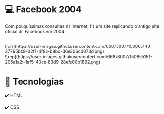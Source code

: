 # 💻 Facebook 2004

Com pouquíssimas consultas na internet, fiz um site replicando o antigo site oficial do Facebook em 2004.

<br>
![ori](https://user-images.githubusercontent.com/66878007/150865143-37795b09-32f1-4f86-b8bd-36e306cd073d.png)
<br>
![rep](https://user-images.githubusercontent.com/66878007/150865151-205a1a2f-1af5-40ce-83d9-28efe00b1892.png)
<br>

# 🚀 Tecnologias

<p>✔️ HTML</p>
<p>✔️ CSS</p>
